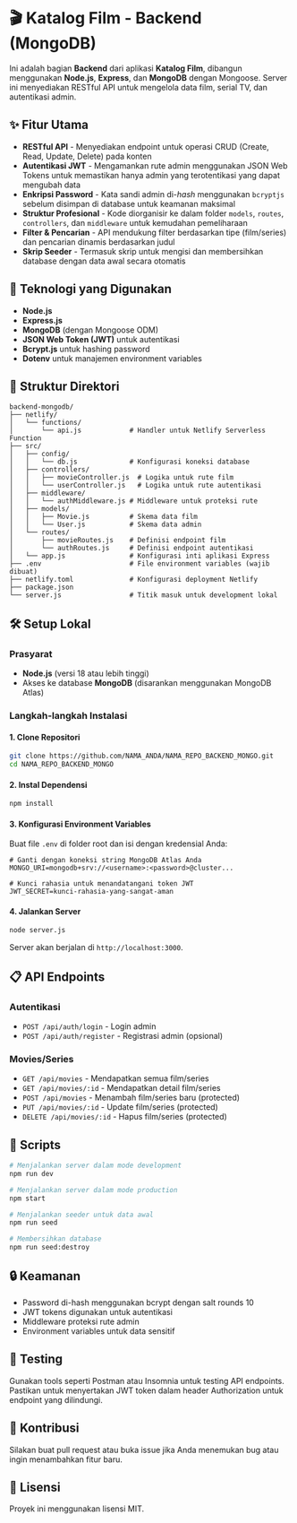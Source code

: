# 🎬 Katalog Film - Backend (MongoDB)

Ini adalah bagian **Backend** dari aplikasi **Katalog Film**, dibangun menggunakan **Node.js**, **Express**, dan **MongoDB** dengan Mongoose. Server ini menyediakan RESTful API untuk mengelola data film, serial TV, dan autentikasi admin.

## ✨ Fitur Utama

- **RESTful API** - Menyediakan endpoint untuk operasi CRUD (Create, Read, Update, Delete) pada konten
- **Autentikasi JWT** - Mengamankan rute admin menggunakan JSON Web Tokens untuk memastikan hanya admin yang terotentikasi yang dapat mengubah data
- **Enkripsi Password** - Kata sandi admin di-*hash* menggunakan `bcryptjs` sebelum disimpan di database untuk keamanan maksimal
- **Struktur Profesional** - Kode diorganisir ke dalam folder `models`, `routes`, `controllers`, dan `middleware` untuk kemudahan pemeliharaan
- **Filter & Pencarian** - API mendukung filter berdasarkan tipe (film/series) dan pencarian dinamis berdasarkan judul
- **Skrip Seeder** - Termasuk skrip untuk mengisi dan membersihkan database dengan data awal secara otomatis

## 🚀 Teknologi yang Digunakan

- **Node.js**
- **Express.js**
- **MongoDB** (dengan Mongoose ODM)
- **JSON Web Token (JWT)** untuk autentikasi
- **Bcrypt.js** untuk hashing password
- **Dotenv** untuk manajemen environment variables

## 📂 Struktur Direktori

```
backend-mongodb/
├── netlify/
│   └── functions/
│       └── api.js            # Handler untuk Netlify Serverless Function
├── src/
│   ├── config/
│   │   └── db.js             # Konfigurasi koneksi database
│   ├── controllers/
│   │   ├── movieController.js  # Logika untuk rute film
│   │   └── userController.js   # Logika untuk rute autentikasi
│   ├── middleware/
│   │   └── authMiddleware.js # Middleware untuk proteksi rute
│   ├── models/
│   │   ├── Movie.js          # Skema data film
│   │   └── User.js           # Skema data admin
│   └── routes/
│       ├── movieRoutes.js    # Definisi endpoint film
│       └── authRoutes.js     # Definisi endpoint autentikasi
│   └── app.js                # Konfigurasi inti aplikasi Express
├── .env                      # File environment variables (wajib dibuat)
├── netlify.toml              # Konfigurasi deployment Netlify
├── package.json
└── server.js                 # Titik masuk untuk development lokal
```

## 🛠️ Setup Lokal

### Prasyarat

- **Node.js** (versi 18 atau lebih tinggi)
- Akses ke database **MongoDB** (disarankan menggunakan MongoDB Atlas)

### Langkah-langkah Instalasi

#### 1. Clone Repositori

```bash
git clone https://github.com/NAMA_ANDA/NAMA_REPO_BACKEND_MONGO.git
cd NAMA_REPO_BACKEND_MONGO
```

#### 2. Instal Dependensi

```bash
npm install
```

#### 3. Konfigurasi Environment Variables

Buat file `.env` di folder root dan isi dengan kredensial Anda:

```env
# Ganti dengan koneksi string MongoDB Atlas Anda
MONGO_URI=mongodb+srv://<username>:<password>@cluster...

# Kunci rahasia untuk menandatangani token JWT
JWT_SECRET=kunci-rahasia-yang-sangat-aman
```

#### 4. Jalankan Server

```bash
node server.js
```

Server akan berjalan di `http://localhost:3000`.

## 📋 API Endpoints

### Autentikasi
- `POST /api/auth/login` - Login admin
- `POST /api/auth/register` - Registrasi admin (opsional)

### Movies/Series
- `GET /api/movies` - Mendapatkan semua film/series
- `GET /api/movies/:id` - Mendapatkan detail film/series
- `POST /api/movies` - Menambah film/series baru (protected)
- `PUT /api/movies/:id` - Update film/series (protected)
- `DELETE /api/movies/:id` - Hapus film/series (protected)

## 🔧 Scripts

```bash
# Menjalankan server dalam mode development
npm run dev

# Menjalankan server dalam mode production
npm start

# Menjalankan seeder untuk data awal
npm run seed

# Membersihkan database
npm run seed:destroy
```

## 🔒 Keamanan

- Password di-hash menggunakan bcrypt dengan salt rounds 10
- JWT tokens digunakan untuk autentikasi
- Middleware proteksi rute admin
- Environment variables untuk data sensitif

## 🧪 Testing

Gunakan tools seperti Postman atau Insomnia untuk testing API endpoints. Pastikan untuk menyertakan JWT token dalam header Authorization untuk endpoint yang dilindungi.

## 🤝 Kontribusi

Silakan buat pull request atau buka issue jika Anda menemukan bug atau ingin menambahkan fitur baru.

## 📄 Lisensi

Proyek ini menggunakan lisensi MIT.
